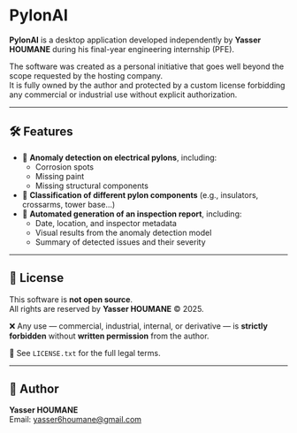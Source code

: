 # PylonAI

**PylonAI** is a desktop application developed independently by **Yasser HOUMANE** during his final-year engineering internship (PFE).

The software was created as a personal initiative that goes well beyond the scope requested by the hosting company.  
It is fully owned by the author and protected by a custom license forbidding any commercial or industrial use without explicit authorization.

---

## 🛠️ Features

- 🔎 **Anomaly detection on electrical pylons**, including:
  - Corrosion spots
  - Missing paint
  - Missing structural components
- 🧠 **Classification of different pylon components** (e.g., insulators, crossarms, tower base…)
- 📝 **Automated generation of an inspection report**, including:
  - Date, location, and inspector metadata
  - Visual results from the anomaly detection model
  - Summary of detected issues and their severity

---

## 🧾 License

This software is **not open source**.  
All rights are reserved by **Yasser HOUMANE** © 2025.

❌ Any use — commercial, industrial, internal, or derivative — is **strictly forbidden** without **written permission** from the author.

📄 See `LICENSE.txt` for the full legal terms.

---

## 👤 Author

**Yasser HOUMANE**  
Email: [yasser6houmane@gmail.com](mailto:yasser6houmane@gmail.com)
